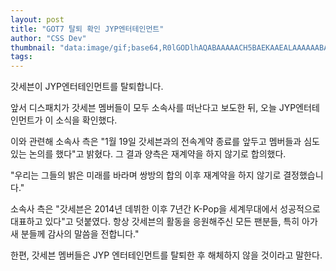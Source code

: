 ```yaml
---
layout: post
title: "GOT7 탈퇴 확인 JYP엔터테인먼트"
author: "CSS Dev"
thumbnail: "data:image/gif;base64,R0lGODlhAQABAAAAACH5BAEKAAEALAAAAAABAAEAAAICTAEAOw=="
tags: 
---
```



갓세븐이 JYP엔터테인먼트를 탈퇴합니다.

앞서 디스패치가 갓세븐 멤버들이 모두 소속사를 떠난다고 보도한 뒤, 오늘 JYP엔터테인먼트가 이 소식을 확인했다.

이와 관련해 소속사 측은 "1월 19일 갓세븐과의 전속계약 종료를 앞두고 멤버들과 심도 있는 논의를 했다"고 밝혔다. 그 결과 양측은 재계약을 하지 않기로 합의했다.

"우리는 그들의 밝은 미래를 바라며 쌍방의 합의 이후 재계약을 하지 않기로 결정했습니다."

소속사 측은 "갓세븐은 2014년 데뷔한 이후 7년간 K-Pop을 세계무대에서 성공적으로 대표하고 있다"고 덧붙였다. 항상 갓세븐의 활동을 응원해주신 모든 팬분들, 특히 아가새 분들께 감사의 말씀을 전합니다."

한편, 갓세븐 멤버들은 JYP 엔터테인먼트를 탈퇴한 후 해체하지 않을 것이라고 말한다.